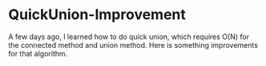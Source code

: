 # QuickUnion-Improvement
A few days ago, I learned how to do quick union, which requires O(N) for the connected method and union method. Here is something improvements for that algorithm.
